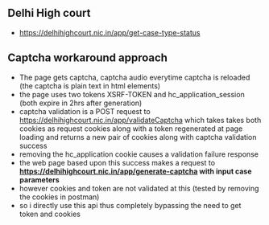 ## Delhi High court
- https://delhihighcourt.nic.in/app/get-case-type-status

## Captcha workaround approach
- The page gets captcha, captcha audio everytime captcha is reloaded (the captcha is plain text in html elements)
- the page uses two tokens XSRF-TOKEN and hc_application_session (both expire in 2hrs after generation)
- captcha validation is a POST request to https://delhihighcourt.nic.in/app/validateCaptcha which takes takes both cookies as request cookies along with a token regenerated at page loading and returns a new pair of cookies along with captcha validation success
- removing the hc_application cookie causes a validation failure response
- the web page based upon this success makes a request to **https://delhihighcourt.nic.in/app/generate-captcha with input case parameters**
- however cookies and token are not validated at this (tested by removing the cookies in postman)
- so i directly use this api thus completely bypassing the need to get token and cookies
